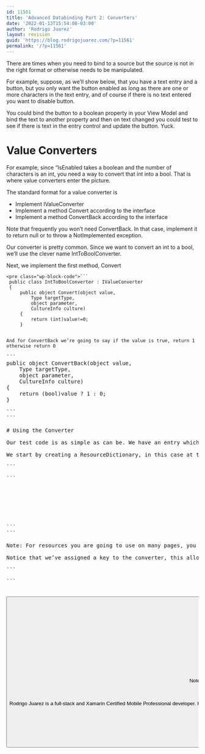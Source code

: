 ```yaml
---
id: 11561
title: 'Advanced Databinding Part 2: Converters'
date: '2022-01-13T15:54:08-03:00'
author: 'Rodrigo Juarez'
layout: revision
guid: 'https://blog.rodrigojuarez.com/?p=11561'
permalink: '/?p=11561'
---
```


There are times when you need to bind to a source but the source is not in the right format or otherwise needs to be manipulated.

For example, suppose, as we’ll show below, that you have a text entry and a button, but you only want the button enabled as long as there are one or more characters in the text entry, and of course if there is no text entered you want to disable button.

You could bind the button to a boolean property in your View Model and bind the text to another property and then on text changed you could test to see if there is text in the entry control and update the button. Yuck.

# Value Converters

For example, since “IsEnabled takes a boolean and the number of characters is an int, you need a way to convert that int into a bool. That is where value converters enter the picture.

The standard format for a value converter is

- Implement IValueConverter
- Implement a method Convert according to the interface
- Implement a method ConvertBack according to the interface

Note that frequently you won’t need ConvertBack. In that case, implement it to return null or to throw a NotImplemented exception.

Our converter is pretty common. Since we want to convert an int to a bool, we’ll use the clever name IntToBoolConverter.

Next, we implement the first method, Convert

```
<pre class="wp-block-code">```
 public class IntToBoolConverter : IValueConverter
 {
     public object Convert(object value, 
         Type targetType, 
         object parameter, 
         CultureInfo culture)
     {
         return (int)value!=0;
     }

```
```

And for ConvertBack we’re going to say if the value is true, return 1 otherwise return 0

```
<pre class="wp-block-code">```
public object ConvertBack(object value,
    Type targetType, 
    object parameter,
    CultureInfo culture)
{
    return (bool)value ? 1 : 0;
}

```
```

# Using the Converter

Our test code is as simple as can be. We have an entry which has no text in it, and a button whose IsEnabled value depends on binding to that control, but converting the int (how many characters) to a bool (enable or not).

We start by creating a ResourceDictionary, in this case at the top of the XAML page (which is very common for resources you are only going to use on one page)

```
<pre class="wp-block-code">```
<ContentPage.Resources>
	<ResourceDictionary>
		<local:IntToBoolConverter x:Key="intToBool" />
	</ResourceDictionary>
</ContentPage.Resources>


```
```

Note: For resources you are going to use on many pages, you will want to put the resource in a ResourceDictionary in app.xaml. You will access it in exactly the same way as all the ResourceDictionaries in a project are merged at compile time.

Notice that we’ve assigned a key to the converter, this allows us to use the key in the XAML.

```
<pre class="wp-block-code">```
<Entry
	x:Name="SearchEntry"
	Placeholder="Enter search term"
	Text=""
	VerticalOptions="CenterAndExpand" />

<Button
	HorizontalOptions="Center"
	IsEnabled="{Binding Source={x:Reference SearchEntry},
	Path=Text.Length,
	<strong>Converter={StaticResource intToBool}}"</strong>
	Text="Search"
	VerticalOptions="CenterAndExpand" />


```
```

The Entry does not know about the converter, but the button does: specifically its IsEnabled property binds to the Entry (by name) and sets the Path to the text.length (how many characters). For more on Binding Paths, please see Part 1 of this series: [Paths](https://jesseliberty.com/2021/12/29/11531/).

Finally the IsEnabled binding invokes the converter. This will pass in the number of characters and if it is not zero it will return true (and enable the button), otherwise it will return false (and disable the button).

That’s all there is to it.

Note that this particular converter is so common that it is provided as part of the Xamarin Community Toolkit, which along with dozens of other very useful things, provides a number of common converters such as EnumToIntConverter, InvertedBoolConverter (change false to true and vice versa) and many others. You can find the Xamarin Community Toolkit [here](https://docs.microsoft.com/en-us/xamarin/community-toolkit/)

Find out more about converters in the Microsoft Docs, [here](https://docs.microsoft.com/en-us/xamarin/xamarin-forms/app-fundamentals/data-binding/converters)

Rodrigo Juarez is a full-stack and Xamarin Certified Mobile Professional developer. His mission is to solve complex problems for his clients focusing on the results, applying the most adequate technology available and best practices to ensure a cost-effective and high-quality solution. He has 20+ years of experience in a wide variety of projects in the development of applications for web, desktop and mobile using Microsoft technologies in areas such as management, services, insurance, pharmacy and banks. He can be reached at [**Rodrigo Juarez**](http://www.rodrigojuarez.com/)

Note, this is the 1,300th post on this site!

.